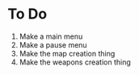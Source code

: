 # To Do
1. Make a main menu
2. Make a pause menu
3. Make the map creation thing
4. Make the weapons creation thing
